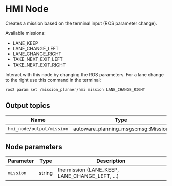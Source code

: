 # HMI Node

Creates a mission based on the terminal input (ROS parameter change).

Available missions:

- LANE_KEEP
- LANE_CHANGE_LEFT
- LANE_CHANGE_RIGHT
- TAKE_NEXT_EXIT_LEFT
- TAKE_NEXT_EXIT_RIGHT

Interact with this node by changing the ROS parameters. For a lane change to the right use this command in the terminal:

```bash
ros2 param set /mission_planner/hmi mission LANE_CHANGE_RIGHT
```

## Output topics

| Name                      | Type                                 | Description |
| ------------------------- | ------------------------------------ | ----------- |
| `hmi_node/output/mission` | autoware_planning_msgs::msg::Mission | mission     |

## Node parameters

| Parameter | Type   | Description                                    |
| --------- | ------ | ---------------------------------------------- |
| `mission` | string | the mission (LANE_KEEP, LANE_CHANGE_LEFT, ...) |

